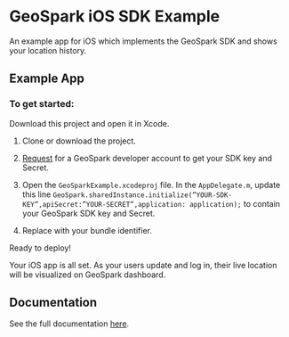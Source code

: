 # GeoSpark iOS SDK Example

An example app for iOS which implements the GeoSpark SDK and shows your location history.

## Example App

### To get started:

Download this project and open it in Xcode.

1. Clone or download the project.

2. [Request](https://geospark.co) for a GeoSpark developer account to get your SDK key and Secret.

3. Open the `GeoSparkExample.xcodeproj` file. In the  `AppDelegate.m`, update this line `GeoSpark.sharedInstance.initialize(”YOUR-SDK-KEY”,apiSecret:”YOUR-SECRET”,application: application);` to contain your GeoSpark SDK key and Secret.

4. Replace with your bundle identifier.

Ready to deploy! 

Your iOS app is all set. As your users update and log in, their live location will be visualized on GeoSpark dashboard.

## Documentation

See the full documentation [here](https://geospark.co/docs/ios).
